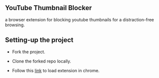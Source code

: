 ## YouTube Thumbnail Blocker

a browser extension for blocking youtube thumbnails for a distraction-free browsing.

## Setting-up the project

-   Fork the project.

-   Clone the forked repo locally.

-   Follow this [link](https://developer.chrome.com/docs/extensions/get-started/tutorial/hello-world#load-unpacked) to load extension in chrome.
